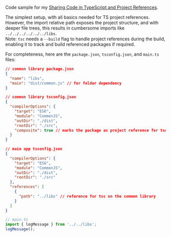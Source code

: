 Code sample for my [Sharing Code in TypeScript and Project References](https://theartofdev.com/2024/11/07/sharing-code-in-typescript-and-project-references/).

The simplest setup, with all basics needed for TS project references. However, the import relative path exposes the project structure, and with deeper file trees, this results in cumbersome imports like `../../../../../../libs`.  
Note: `tsc` needs a `--build` flag to handle project references during the build, enabling it to track and build referenced packages if required.

For completeness, here are the `package.json`, `tsconfig.json`, and `main.ts` files:

```json
// common library package.json
{
  "name": "libs",
  "main": "dist/common.js" // for folder dependency
}
```

```json
// common library tsconfig.json
{
  "compilerOptions": {
    "target": "ES6",
    "module": "CommonJS",
    "outDir": "./dist",
    "rootDir": "./src",
    "composite": true // marks the package as project reference for tsc
  }
}
```

```json
// main app tsconfig.json
{
  "compilerOptions": {
    "target": "ES6",
    "module": "CommonJS",
    "outDir": "./dist",
    "rootDir": "./src"
  },
  "references": [
    {
      "path": "../libs" // reference for tsc on the common library
    }
  ]
}
```

```typescript
// main.ts
import { logMessage } from '../../libs';
logMessage();
```
